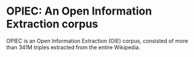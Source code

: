 # OPIEC: An Open Information Extraction corpus

OPIEC is an Open Information Extraction (OIE) corpus, consisted of more than 341M triples extracted from the entire Wikipedia. 

